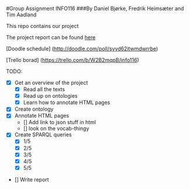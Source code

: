 ﻿#Group Assignment INFO116
###By Daniel Bjørke, Fredrik Heimsæter and Tim Aadland

This repo contains our project

The project report can be found [here](https://drive.google.com/open?id=1pdzDhUkkq0QkeVTNiVf81eLoCrNm41prlxGWsTZ_QA8)

[Doodle schedule] (http://doodle.com/poll/syyd62itwmdwrrbe)

[Trello borad] (https://trello.com/b/W2B2mqpB/info116)

TODO:
- [x] Get an overview of the project
    - [x] Read all the texts
    - [x] Read up on ontologies
    - [x] Learn how to annotate HTML pages
- [x] Create ontology
- [x] Annotate HTML pages
    - [] Add link to json stuff in html
    - [] look on the vocab-thingy
- [x] Create SPARQL queries
    - [x] 1/5
    - [x] 2/5
    - [x] 3/5
    - [x] 4/5
    - [x] 5/5
- [] Write report
